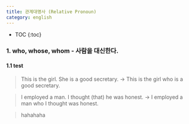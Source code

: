 ```yaml
---
title: 관계대명사 (Relative Pronoun)
category: english
---
```


* TOC
{:toc}

### 1. who, whose, whom - 사람을 대신한다.
#### 1.1 test

> This is the girl. She is a good secretary.
> -> This is the girl who is a good secretary.

> I employed a man. I thought (that) he was honest.
> -> I employed a man who I thought was honest.

> hahahaha

